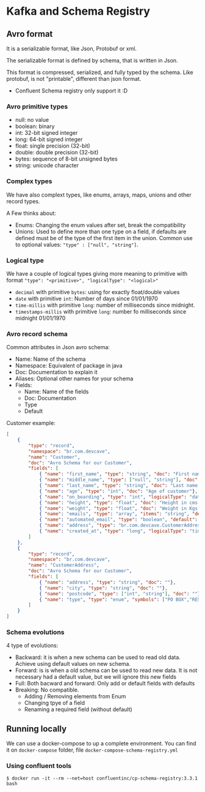 # Kafka and Schema Registry

## Avro format
It is a serializable format, like Json, Protobuf or xml.

The serializable format is defined by schema, that is written in Json. 

This format is compressed, serialized, and fully typed by the schema. Like protobuf, is not "printable", different than json format.

- Confluent Schema registry only support it :D

### Avro primitive types
- null: no value
- boolean: binary
- int: 32-bit signed integer
- long: 64-bit signed integer
- float: single precision (32-bit)
- double: double precision (32-bit)
- bytes: sequence of 8-bit unsigned bytes
- string: unicode character

### Complex types
We have also complext types, like enums, arrays, maps, unions and other record types.

A Few thinks about:
- Enums: Changing the enum values after set, break the compatibility
- Unions: Used to define more than one type on a field, if defaults are defined must be of the type of the first item in the union. Common use to optional values: `"type" : ["null", "string"]`.

### Logical type
We have a couple of logical types giving more meaning to primitive with format `"type": "<primitive>", "logicalType": "<logical>"`
- `decimal` with primitive `bytes`: using for exactly float/double values
- `date` with primitive `int`: Number of days since 01/01/1970
- `time-millis` with primitive `long`: number of milliseconds since midnight.
- `timestamps-millis` with primitive `long`: number fo milliseconds since midnight 01/01/1970

### Avro record schema

Common attributes in Json avro schema:
- Name: Name of the schema
- Namespace: Equivalent of package in java
- Doc: Documentation to explain it
- Aliases: Optional other names for your schema
- Fields:
    - Name: Name of the fields
    - Doc: Documentation
    - Type
    - Default

 Customer example:
```json
[
    {
        "type": "record",
        "namespace": "br.com.devcave",
        "name": "Customer",
        "doc": "Avro Schema for our Customer",
        "fields": [
            { "name": "first_name", "type": "string", "doc": "First name of customer"},
            { "name": "middle_name", "type": ["null", "string"], "doc": "Midle name of customer", "default": null},
            { "name": "last_name", "type": "string", "doc": "Last name of customer"},
            { "name": "age", "type": "int", "doc": "Age of customer"},
            { "name": "on_boarding", "type": "int", "logicalType": "date", "doc": ""},
            { "name": "height", "type": "float", "doc": "Height in cms of customer"},
            { "name": "weight", "type": "float", "doc": "Weight in Kgs of customer"},
            { "name": "emails", "type": "array", "items": "string", "default": [], "doc": "Customer emails" },
            { "name": "automated_email", "type": "boolean", "default": true, "doc": "True if the user wants automatic emails"},
            { "name": "address", "type": "br.com.devcave.CustomerAddress" },
            { "name": "created_at", "type": "long", "logicalType": "timestamp-millis", "doc": ""}
        ]
    },
    {
        "type": "record",
        "namespace": "br.com.devcave",
        "name": "CustomerAddress",
        "doc": "Avro Schema for our Customer",
        "fields": [
            { "name": "address", "type": "string", "doc": ""},
            { "name": "city", "type": "string", "doc": ""},
            { "name": "postcode", "type": ["int", "string"], "doc": ""},
            { "name": "type", "type": "enum", "symbols": ["PO BOX","RESIDENTIAL","ENTERPRISE"], "doc": ""}
        ]
    }
]
```

### Schema evolutions
4 type of evolutions:
- Backward: it is when a new schema can be used to read old data. Achieve using default values on new schema.
- Forward: is is when a old schema can be used to read new data. It is not necessary had a default value, but we will ignore this new fields
- Full: Both bacward and forward: Only add or default fields with defaults
- Breaking: No compatible. 
    - Adding / Removing elements from Enum
    - Changing tpye of a field
    - Renaming a required field (without default)

## Running locally
We can use a docker-compose to up a complete environment. You can find it on `docker-compose` folder, file `docker-compose-schema-registry.yml`

### Using confluent tools

```
$ docker run -it --rm --net=host confluentinc/cp-schema-registry:3.3.1 bash
```